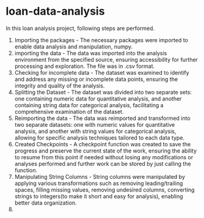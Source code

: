 # loan-data-analysis
In this loan analysis project, following steps are performed. 

1. Importing the packages - The necessary packages were imported to enable data analysis and manipulation, numpy.
2. importing the data - The data was imported into the analysis environment from the specified source, ensuring accessibility for further processing and exploration.    The file was in .csv format.
3. Checking for incomplete data - The dataset was examined to identify and address any missing or incomplete data points, ensuring the integrity and quality of the      analysis.
4. Splitting the Dataset - The dataset was divided into two separate sets: one containing numeric data for quantitative analysis, and another containing string data for  categorical analysis, facilitating a comprehensive examination of the dataset.
5. Reimporting the data - The data was reimported and transformed into two separate datasets: one with numeric values for quantitative analysis, and another with string  values for categorical analysis, allowing for specific analysis techniques tailored to each data type.
6. Created Checkpoints - A checkpoint function was created to save the progress and preserve the current state of the work, ensuring the ability to resume from this      point if needed without losing any modifications or analyses performed and further work can be stored by just calling the function.
7. Manipulating String Columns - String columns were manipulated by applying various transformations such as removing leading/trailing spaces, filling missing values, removing undesired columns, converting strings to integers(to make it short and easy for analysis), enabling better data organization.
8. 
